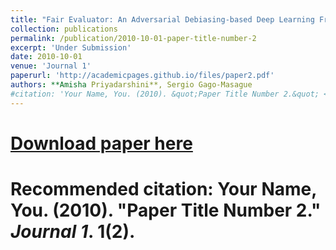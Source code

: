 ```yaml
---
title: "Fair Evaluator: An Adversarial Debiasing-based Deep Learning Framework in Student Admissions"
collection: publications
permalink: /publication/2010-10-01-paper-title-number-2
excerpt: 'Under Submission'
date: 2010-10-01
venue: 'Journal 1'
paperurl: 'http://academicpages.github.io/files/paper2.pdf'
authors: **Amisha Priyadarshini**, Sergio Gago-Masague 
#citation: 'Your Name, You. (2010). &quot;Paper Title Number 2.&quot; <i>Journal 1</i>. 1(2).'
---
```


# [Download paper here](http://academicpages.github.io/files/paper2.pdf)

# Recommended citation: Your Name, You. (2010). "Paper Title Number 2." <i>Journal 1</i>. 1(2).